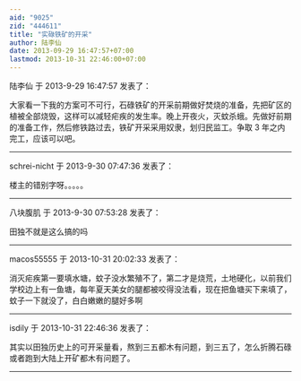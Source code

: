 ```yaml
---
aid: "9025"
zid: "444611"
title: "实碌铁矿的开采"
author: 陆李仙
date: 2013-09-29 16:47:57+07:00
lastmod: 2013-10-31 22:46:00+07:00
---
```


陆李仙 于 2013-9-29 16:47:57 发表了：

大家看一下我的方案可不可行，石碌铁矿的开采前期做好焚烧的准备，先把矿区的植被全部烧毁，这样可以减轻疟疾的发生率。晚上开夜火，灭蚊杀蛾。先做好前期的准备工作，然后修铁路过去，铁矿开采采用奴隶，划归民监工。争取 3 年之内完工，应该可以吧。

---

schrei-nicht 于 2013-9-30 07:47:36 发表了：

楼主的错别字呀。。。。。

---

八块腹肌 于 2013-9-30 07:53:28 发表了：

田独不就是这么搞的吗

---

macos55555 于 2013-10-31 20:02:33 发表了：

消灭疟疾第一要填水塘，蚊子没水繁殖不了，第二才是烧荒，土地硬化，以前我们学校边上有一鱼塘，每年夏天美女的腿都被咬得没法看，现在把鱼塘买下来填了，蚊子一下就没了，白白嫩嫩的腿好多啊

---

isdily 于 2013-10-31 22:46:36 发表了：

其实以田独历史上的可开采量看，熬到三五都木有问题，到三五了，怎么折腾石碌或者跑到大陆上开矿都木有问题了。

---
